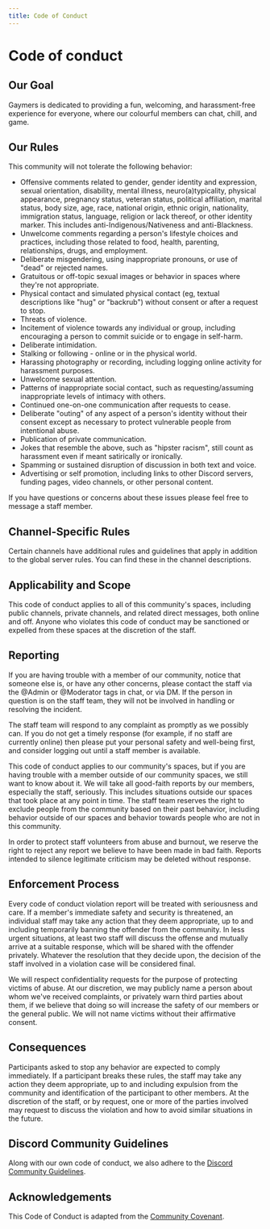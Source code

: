 ```yaml
---
title: Code of Conduct
---
```

# Code of conduct
## Our Goal
Gaymers is dedicated to providing a fun, welcoming, and harassment-free experience for everyone, where our colourful members can chat, chill, and game.

## Our Rules
This community will not tolerate the following behavior:

- Offensive comments related to gender, gender identity and expression, sexual orientation, disability, mental illness, neuro(a)typicality, physical appearance, pregnancy status, veteran status, political affiliation, marital status, body size, age, race, national origin, ethnic origin, nationality, immigration status, language, religion or lack thereof, or other identity marker. This includes anti-Indigenous/Nativeness and anti-Blackness.
- Unwelcome comments regarding a person's lifestyle choices and practices, including those related to food, health, parenting, relationships, drugs, and employment.
- Deliberate misgendering, using inappropriate pronouns, or use of "dead" or rejected names.
- Gratuitous or off-topic sexual images or behavior in spaces where they're not appropriate.
- Physical contact and simulated physical contact (eg, textual descriptions like "hug" or "backrub") without consent or after a request to stop.
- Threats of violence.
- Incitement of violence towards any individual or group, including encouraging a person to commit suicide or to engage in self-harm.
- Deliberate intimidation.
- Stalking or following - online or in the physical world.
- Harassing photography or recording, including logging online activity for harassment purposes.
- Unwelcome sexual attention.
- Patterns of inappropriate social contact, such as requesting/assuming inappropriate levels of intimacy with others.
- Continued one-on-one communication after requests to cease.
- Deliberate "outing" of any aspect of a person's identity without their consent except as necessary to protect vulnerable people from intentional abuse.
- Publication of private communication.
- Jokes that resemble the above, such as "hipster racism", still count as harassment even if meant satirically or ironically.
- Spamming or sustained disruption of discussion in both text and voice.
- Advertising or self promotion, including links to other Discord servers, funding pages, video channels, or other personal content.

If you have questions or concerns about these issues please feel free to message a staff member.

## Channel-Specific Rules
Certain channels have additional rules and guidelines that apply in addition to the global server rules. You can find these in the channel descriptions.

## Applicability and Scope
This code of conduct applies to all of this community's spaces, including public channels, private channels, and related direct messages, both online and off. Anyone who violates this code of conduct may be sanctioned or expelled from these spaces at the discretion of the staff.

## Reporting
If you are having trouble with a member of our community, notice that someone else is, or have any other concerns, please contact the staff via the @Admin or @Moderator tags in chat, or via DM. If the person in question is on the staff team, they will not be involved in handling or resolving the incident.

The staff team will respond to any complaint as promptly as we possibly can. If you do not get a timely response (for example, if no staff are currently online) then please put your personal safety and well-being first, and consider logging out until a staff member is available.

This code of conduct applies to our community's spaces, but if you are having trouble with a member outside of our community spaces, we still want to know about it. We will take all good-faith reports by our members, especially the staff, seriously. This includes situations outside our spaces that took place at any point in time. The staff team reserves the right to exclude people from the community based on their past behavior, including behavior outside of our spaces and behavior towards people who are not in this community.

In order to protect staff volunteers from abuse and burnout, we reserve the right to reject any report we believe to have been made in bad faith. Reports intended to silence legitimate criticism may be deleted without response.

## Enforcement Process
Every code of conduct violation report will be treated with seriousness and care. If a member's immediate safety and security is threatened, an individual staff may take any action that they deem appropriate, up to and including temporarily banning the offender from the community. In less urgent situations, at least two staff will discuss the offense and mutually arrive at a suitable response, which will be shared with the offender privately. Whatever the resolution that they decide upon, the decision of the staff involved in a violation case will be considered final.

We will respect confidentiality requests for the purpose of protecting victims of abuse. At our discretion, we may publicly name a person about whom we've received complaints, or privately warn third parties about them, if we believe that doing so will increase the safety of our members or the general public. We will not name victims without their affirmative consent.

## Consequences
Participants asked to stop any behavior are expected to comply immediately. If a participant breaks these rules, the staff may take any action they deem appropriate, up to and including expulsion from the community and identification of the participant to other members. At the discretion of the staff, or by request, one or more of the parties involved may request to discuss the violation and how to avoid similar situations in the future.

## Discord Community Guidelines
Along with our own code of conduct, we also adhere to the [Discord Community Guidelines](https://discordapp.com/guidelines).

## Acknowledgements
This Code of Conduct is adapted from the [Community Covenant](http://community-covenant.net).